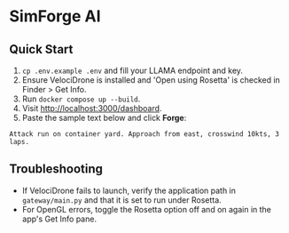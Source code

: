 # SimForge AI

## Quick Start
1. `cp .env.example .env` and fill your LLAMA endpoint and key.
2. Ensure VelociDrone is installed and 'Open using Rosetta' is checked in Finder > Get Info.
3. Run `docker compose up --build`.
4. Visit [http://localhost:3000/dashboard](http://localhost:3000/dashboard).
5. Paste the sample text below and click **Forge**:

```
Attack run on container yard. Approach from east, crosswind 10kts, 3 laps.
```

## Troubleshooting
- If VelociDrone fails to launch, verify the application path in `gateway/main.py` and that it is set to run under Rosetta.
- For OpenGL errors, toggle the Rosetta option off and on again in the app's Get Info pane.
